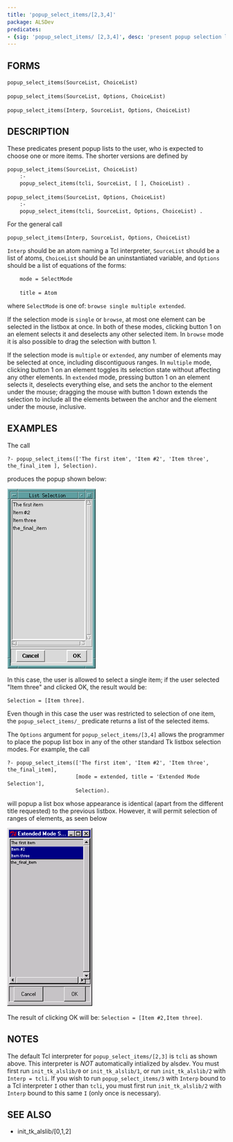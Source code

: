 ```yaml
---
title: 'popup_select_items/[2,3,4]'
package: ALSDev
predicates:
- {sig: 'popup_select_items/ [2,3,4]', desc: 'present popup selection list'}
---
```


## FORMS
```
popup_select_items(SourceList, ChoiceList)

popup_select_items(SourceList, Options, ChoiceList)

popup_select_items(Interp, SourceList, Options, ChoiceList)
```
## DESCRIPTION

These predicates present popup lists to the user, who is expected to choose one or more items. The shorter versions are defined by
```
popup_select_items(SourceList, ChoiceList)
    :-
    popup_select_items(tcli, SourceList, [ ], ChoiceList) .

popup_select_items(SourceList, Options, ChoiceList)
    :-
    popup_select_items(tcli, SourceList, Options, ChoiceList) .
```
For the general call
```
popup_select_items(Interp, SourceList, Options, ChoiceList)
```
`Interp` should be an atom naming a Tcl interpreter, `SourceList` should be a list of atoms, `ChoiceList` should be an uninstantiated variable, and `Options` should be a list of equations of the forms:
```
    mode = SelectMode

    title = Atom
```
where `SelectMode` is one of: `browse single multiple extended`.

If the selection mode is `single` or `browse`, at most one element can be selected in the listbox at once. In both of these modes, clicking button 1 on an element selects it and deselects any other selected item. In `browse` mode it is also possible to drag the selection with button 1.

If the selection mode is `multiple` or `extended`, any number of elements may be selected at once, including discontiguous ranges. In `multiple` mode, clicking button 1 on an element toggles its selection state without affecting any other elements. In `extended` mode, pressing button 1 on an element selects it, deselects everything else, and sets the anchor to the element under the mouse; dragging the mouse with button 1 down extends the selection to include all the elements between the anchor and the element under the mouse, inclusive.

## EXAMPLES

The call
```
?- popup_select_items(['The first item', 'Item #2', 'Item three', the_final_item ], Selection).
```
produces the popup shown below:

![](images/popup_list_select-1.gif)

In this case, the user is allowed to select a single item; if the user selected &quot;Item three&quot; and clicked OK, the result would be:
```
Selection = [Item three].
```
Even though in this case the user was restricted to selection of one item, the `popup_select_items/_` predicate returns a list of the selected items. 

The `Options` argument for `popup_select_items/[3,4]` allows the programmer to place the popup list box in any of the other standard Tk listbox selection modes. For example, the call
```
?- popup_select_items(['The first item', 'Item #2', 'Item three', the_final_item],
                      [mode = extended, title = 'Extended Mode Selection'],
                      Selection).
```
will popup a list box whose appearance is identical (apart from the different title requested) to the previous listbox. However, it will permit selection of ranges of elements, as seen below

![](images/popup_list_choice-2.gif)

The result of clicking OK will be: `Selection = [Item #2,Item three]`.

## NOTES

The default Tcl interpreter for `popup_select_items/[2,3]` is `tcli` as shown above.  This interpreter is *_NOT_* automatically intialized by alsdev.  You must first run `init_tk_alslib/0` or `init_tk_alslib/1`, or run `init_tk_alslib/2` with `Interp = tcli`.  If you wish to run `popup_select_items/3` with `Interp` bound to a Tcl interpreter `I` other than `tcli`, you must first run `init_tk_alslib/2` with `Interp` bound to this same `I` (only once is necessary).

## SEE ALSO

- init_tk_alslib/[0,1,2]
